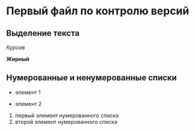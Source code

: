 # Первый файл по контролю версий


## Выделение текста
*Курсив*

**Жирный**
##  Нумерованные и ненумерованные списки
* элемент 1

* элемент 2

1. первый элемент нумерованного списка
2. второй элемент нумерованного списка
